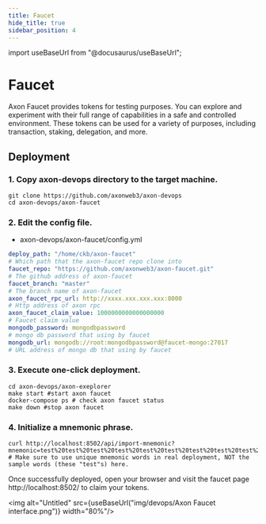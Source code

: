 ```yaml
---
title: Faucet
hide_title: true
sidebar_position: 4
---
```


import useBaseUrl from "@docusaurus/useBaseUrl";

# Faucet

Axon Faucet provides tokens for testing purposes. You can explore and experiment with their full range of capabilities in a safe and controlled environment. These tokens can be used for a variety of purposes, including transaction, staking, delegation, and more.

## Deployment

### 1. Copy axon-devops directory to the target machine.

```shell
git clone https://github.com/axonweb3/axon-devops
cd axon-devops/axon-faucet
```

### 2. Edit the config file.

- axon-devops/axon-faucet/config.yml

```yml
deploy_path: "/home/ckb/axon-faucet"
# Which path that the axon-faucet repo clone into
faucet_repo: "https://github.com/axonweb3/axon-faucet.git"
# The github address of axon-faucet 
faucet_branch: "master"
# The branch name of axon-faucet 
axon_faucet_rpc_url: http://xxxx.xxx.xxx.xxx:8000
# Http address of axon rpc
axon_faucet_claim_value: 1000000000000000000
# Faucet claim value
mongodb_password: mongodbpassword
# mongo db password that using by faucet
mongodb_url: mongodb://root:mongodbpassword@faucet-mongo:27017
# URL address of mongo db that using by faucet
```

### 3. Execute one-click deployment.

```shell
cd axon-devops/axon-exeplorer
make start #start axon faucet
docker-compose ps # check axon faucet status
make down #stop axon faucet
```

### 4. Initialize a mnemonic phrase.

```shell
curl http://localhost:8502/api/import-mnemonic?mnemonic=test%20test%20test%20test%20test%20test%20test%20test%20test%20test%20test%20junk
# Make sure to use unique mnemonic words in real deployment, NOT the sample words (these "test"s) here.
```

Once successfully deployed, open your browser and visit the faucet page http://localhost:8502/ to claim your tokens.

<img alt="Untitled" src={useBaseUrl("img/devops/Axon Faucet interface.png")}  width="80%"/>
